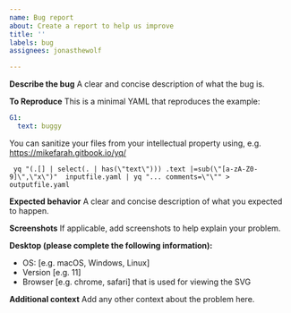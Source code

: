 ```yaml
---
name: Bug report
about: Create a report to help us improve
title: ''
labels: bug
assignees: jonasthewolf

---
```


**Describe the bug**
A clear and concise description of what the bug is.

**To Reproduce**
This is a minimal YAML that reproduces the example:

```yaml
G1:
  text: buggy
```

You can sanitize your files from your intellectual property using, e.g. https://mikefarah.gitbook.io/yq/

```
 yq "(.[] | select(. | has(\"text\"))) .text |=sub(\"[a-zA-Z0-9]\",\"x\")"  inputfile.yaml | yq "... comments=\"\"" > outputfile.yaml
```

**Expected behavior**
A clear and concise description of what you expected to happen.

**Screenshots**
If applicable, add screenshots to help explain your problem.

**Desktop (please complete the following information):**
 - OS: [e.g. macOS, Windows, Linux]
 - Version [e.g. 11]
 - Browser [e.g. chrome, safari] that is used for viewing the SVG

**Additional context**
Add any other context about the problem here.
